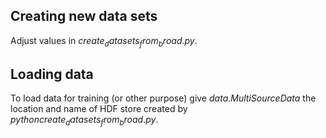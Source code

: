 ## Creating new data sets
Adjust values in $create_datasets_from_broad.py$.


## Loading data

To load data for training (or other purpose) give $data.MultiSourceData$ the location and name of HDF store created by $python create_datasets_from_broad.py$.